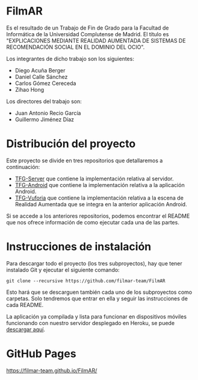 # FilmAR
Es el resultado de un Trabajo de Fin de Grado para la Facultad de Informática de la Universidad Complutense de Madrid. El título es "EXPLICACIONES MEDIANTE REALIDAD AUMENTADA DE SISTEMAS DE RECOMENDACIÓN SOCIAL EN EL DOMINIO DEL OCIO".

Los integrantes de dicho trabajo son los siguientes:

- Diego Acuña Berger
- Daniel Calle Sánchez
- Carlos Gómez Cereceda
- Zihao Hong

Los directores del trabajo son:

- Juan Antonio Recio García
- Guillermo Jiménez Díaz

# Distribución del proyecto
Este proyecto se divide en tres repositorios que detallaremos a continuación:

- [TFG-Server](https://github.com/DanielCalle/TFG-Server) que contiene la implementación relativa al servidor.
- [TFG-Android](https://github.com/DanielCalle/TFG-Android) que contiene la implementación relativa a la aplicación Android.
- [TFG-Vuforia](https://github.com/DanielCalle/TFG-Vuforia) que contiene la implementación relativa a la escena de Realidad Aumentada que se integra en la anterior aplicación Android.

Si se accede a los anteriores repositorios, podemos encontrar el README que nos ofrece información de como ejecutar cada una de las partes.

# Instrucciones de instalación
Para descargar todo el proyecto (los tres subproyectos), hay que tener instalado Git y ejecutar el siguiente comando:

`git clone --recursive https://github.com/filmar-team/FilmAR`

Esto hará que se descarguen también cada uno de los subproyectos como carpetas. Solo tendremos que entrar en ella y seguir las instrucciones de cada README.

La aplicación ya compilada y lista para funcionar en dispositivos móviles funcionando con nuestro servidor desplegado en Heroku, se puede [descargar aquí](https://filmar-team.github.io/FilmAR/FilmAR.apk).

# GitHub Pages
https://filmar-team.github.io/FilmAR/
